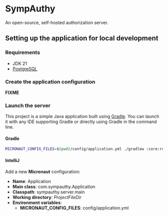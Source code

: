 # SympAuthy

An open-source, self-hosted authorization server.

## Setting up the application for local development

### Requirements

- JDK 21
- [PostgreSQL](https://www.postgresql.org/)

### Create the application configuration

**FIXME**

### Launch the server

This project is a simple Java application built using [Gradle](https://gradle.org/).
You can launch it with any IDE supporting Gradle or directly using Gradle in the command line.

#### Gradle

```bash
MICRONAUT_CONFIG_FILES=$(pwd)/config/application.yml ./gradlew :core:run
```

#### IntelliJ

Add a new **Micronaut** configuration:
- **Name**: Application
- **Main class**: com.sympauthy.Application
- **Classpath**: sympauthy.server.main
- **Working directory**: $ProjectFileDir$
- **Environment variables**:
  - **MICRONAUT_CONFIG_FILES**: config/application.yml
